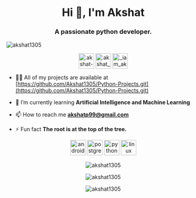 <h1 align="center">Hi 👋, I'm Akshat</h1>
<h3 align="center">A passionate python developer.</h3>
<p align="left"> <img src="https://komarev.com/ghpvc/?username=akshat1305" alt="akshat1305" /> </p>

<p align="center">
<a href="https://linkedin.com/in/akshat-choudhary-26a670180" target="_blank"><img align="center" src="https://cdn.jsdelivr.net/npm/simple-icons@3.0.1/icons/linkedin.svg" alt="akshat-choudhary-26a670180" height="40" width="40" /></a>
<a href="https://stackoverflow.com/users/13987734/akshat-13" target="_blank"><img align="center" src="https://cdn.jsdelivr.net/npm/simple-icons@3.0.1/icons/stackoverflow.svg" alt="akshat_13" height="40" width="40" /></a>
<a href="https://instagram.com/_iam_akshat" target="_blank"><img align="center" src="https://cdn.jsdelivr.net/npm/simple-icons@3.0.1/icons/instagram.svg" alt="_iam_akshat" height="40" width="40" /></a>
</p>

- 👨‍💻 All of my projects are available at [https://github.com/Akshat1305/Python-Projects.git](https://github.com/Akshat1305/Python-Projects.git)

- 🌱 I’m currently learning  **Artificial Intelligence and Machine Learning**

- 📫 How to reach me **akshatp99@gmail.com**

- ⚡ Fun fact **The root is at the top of the tree.**

<p align="center"><img src="https://devicons.github.io/devicon/devicon.git/icons/android/android-original-wordmark.svg" alt="android" width="40" height="40"/> <img src="https://devicons.github.io/devicon/devicon.git/icons/postgresql/postgresql-original-wordmark.svg" alt="postgresql" width="40" height="40"/> <img src="https://devicons.github.io/devicon/devicon.git/icons/python/python-original-wordmark.svg" alt="python" width="40" height="40"/> <img src="https://devicons.github.io/devicon/devicon.git/icons/linux/linux-original.svg" alt="linux" width="40" height="40"/></p><p align="center"> <img src="https://github-readme-stats.vercel.app/api?username=akshat1305&show_icons=true&theme=tokyonight" alt="akshat1305" /> </p>



<p align="center"> <img src="https://github-readme-stats.vercel.app/api/pin/?username=Akshat1305&repo=Python-Projects&show_owner=true&theme=radical" alt="akshat1305" /> </p>

<p align="center"> <img src="https://github-readme-stats.vercel.app/api/top-langs/?username=Akshat1305&theme=radical" alt="akshat1305" /> </p>
